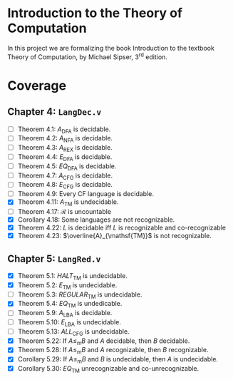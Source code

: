 # Introduction to the Theory of Computation

In this project we are formalizing the book Introduction to the textbook Theory
of Computation, by Michael Sipser, 3<sup>rd</sup> edition.

# Coverage

## Chapter 4: `LangDec.v`
* [ ] Theorem 4.1: $`A_{\mathsf{DFA}}`$ is decidable.
* [ ] Theorem 4.2: $`A_{\mathsf{NFA}}`$ is decidable.
* [ ] Theorem 4.3: $`A_{\mathsf{REX}}`$ is decidable.
* [ ] Theorem 4.4: $`E_{\mathsf{DFA}}`$ is decidable.
* [ ] Theorem 4.5: $`EQ_{\mathsf{DFA}}`$ is decidable.
* [ ] Theorem 4.7: $`A_{\mathsf{CFG}}`$ is decidable.
* [ ] Theorem 4.8: $`E_{\mathsf{CFG}}`$ is decidable.
* [ ] Theorem 4.9: Every CF language is decidable.
* [x] Theorem 4.11: $`A_{\mathsf{TM}}`$ is undecidable.
* [ ] Theorem 4.17: $`\mathcal R`$ is uncountable
* [x] Corollary 4.18: Some languages are not recognizable.
* [x] Theorem 4.22: $`L`$ is decidable iff $`L`$ is recognizable and co-recognizable
* [x] Theorem 4.23: $`\overline{A}_{\mathsf{TM}}`$ is not recognizable.

## Chapter 5: `LangRed.v`
* [x] Theorem 5.1: $`HALT_{\mathsf{TM}}`$ is undecidable.
* [x] Theorem 5.2: $`E_{\mathsf{TM}}`$ is undecidable.
* [ ] Theorem 5.3: $`REGULAR_{\mathsf{TM}}`$ is undecidable.
* [x] Theorem 5.4: $`EQ_{\mathsf{TM}}`$ is undedicable.
* [ ] Theorem 5.9: $`A_{\mathsf{LBA}}`$ is decidable.
* [ ] Theorem 5.10: $`E_{\mathsf{LBA}}`$ is undecidable.
* [ ] Theorem 5.13: $`ALL_{\mathsf{CFG}}`$ is undecidable.
* [x] Theorem 5.22: If $`A \le_{\mathrm{m}} B`$ and $`A`$ decidable, then $`B`$ decidable.
* [x] Theorem 5.28: If $`A \le_{\mathrm{m}} B`$ and $`A`$ recognizable, then $`B`$ recognizable.
* [x] Corollary 5.29: If $`A \le_{\mathrm{m}} B`$ and $`B`$ is undecidable, then $`A`$ is undecidable.
* [x] Corollary 5.30: $`EQ_{\mathsf{TM}}`$ unrecognizable and co-unrecognizable.

